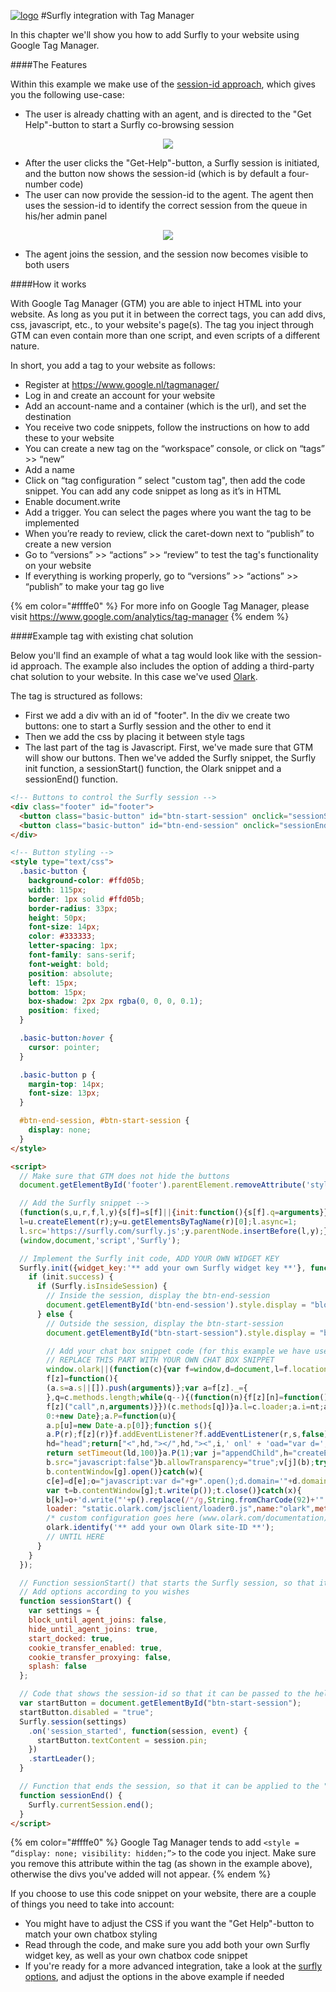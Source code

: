 <a href="https://www.surfly.com/">![logo](../images/logosmall.png)</a>
#Surfly integration with Tag Manager

In this chapter we'll show you how to add Surfly to your website using Google Tag Manager.

####The Features

Within this example we make use of the [session-id approach](../tutorial/advanced-integration.md), which gives you the following use-case:

- The user is already chatting with an agent, and is directed to the "Get Help"-button to start a Surfly co-browsing session

<div align="center">
  <img src="../images/get-help-button.png">
</div>


- After the user clicks the "Get-Help"-button, a Surfly session is initiated, and the button now shows the session-id (which is by default a four-number code)
- The user can now provide the session-id to the agent. The agent then uses the session-id to identify the correct session from the queue in his/her admin panel

<div align="center">
  <img src="../images/olark-chat-box.png">
</div>

- The agent joins the session, and the session now becomes visible to both users

####How it works

With Google Tag Manager (GTM) you are able to inject HTML into your website. As long as you put it in between the correct tags, you can add divs, css, javascript, etc., to your website's page(s). The tag you inject through GTM can even contain more than one script, and even scripts of a different nature.

In short, you add a tag to your website as follows:

- Register at https://www.google.nl/tagmanager/
- Log in and create an account for your website
- Add an account-name and a container (which is the url), and set the destination
- You receive two code snippets, follow the instructions on how to add these to your website
- You can create a new tag on the “workspace” console, or click on “tags” >> “new”
- Add a name
- Click on “tag configuration ” select "custom tag", then add the code snippet. You can add any code snippet as long as it’s in HTML
- Enable document.write
- Add a trigger. You can select the pages where you want the tag to be implemented
- When you’re ready to review, click the caret-down next to “publish” to create a new version
- Go to “versions” >> “actions” >> “review” to test the tag's functionality on your website
- If everything is working properly, go to “versions” >> “actions” >> “publish” to make your tag go live

{% em color="#ffffe0" %} For more info on Google Tag Manager, please visit https://www.google.com/analytics/tag-manager {% endem %}

####Example tag with existing chat solution

Below you'll find an example of what a tag would look like with the session-id approach. The example also includes the option of adding a third-party chat solution to your website. In this case we've used [Olark](www.olark.com).

The tag is structured as follows:

- First we add a div with an id of "footer". In the div we create two buttons: one to start a Surfly session and the other to end it
- Then we add the css by placing it between style tags
- The last part of the tag is Javascript. First, we've made sure that GTM will show our buttons. Then we've added the Surfly snippet, the Surfly init function, a sessionStart() function, the Olark snippet and a sessionEnd() function.

```html
<!-- Buttons to control the Surfly session -->
<div class="footer" id="footer">
  <button class="basic-button" id="btn-start-session" onclick="sessionStart()">Get Help</button>
  <button class="basic-button" id="btn-end-session" onclick="sessionEnd()">Stop sessie</button>
</div>

<!-- Button styling -->
<style type="text/css">
  .basic-button {
    background-color: #ffd05b;
    width: 115px;
    border: 1px solid #ffd05b;
    border-radius: 33px;
    height: 50px;
    font-size: 14px;
    color: #333333;
    letter-spacing: 1px;
    font-family: sans-serif;
    font-weight: bold;
    position: absolute;
    left: 15px;
    bottom: 15px;
    box-shadow: 2px 2px rgba(0, 0, 0, 0.1);
    position: fixed;
  }

  .basic-button:hover {
    cursor: pointer;
  }

  .basic-button p {
    margin-top: 14px;
    font-size: 13px;
  }

  #btn-end-session, #btn-start-session {
    display: none;
  }
</style>

<script>
  // Make sure that GTM does not hide the buttons
  document.getElementById('footer').parentElement.removeAttribute('style');

  // Add the Surfly snippet -->
  (function(s,u,r,f,l,y){s[f]=s[f]||{init:function(){s[f].q=arguments}};
  l=u.createElement(r);y=u.getElementsByTagName(r)[0];l.async=1;
  l.src='https://surfly.com/surfly.js';y.parentNode.insertBefore(l,y);})
  (window,document,'script','Surfly');

  // Implement the Surfly init code, ADD YOUR OWN WIDGET KEY
  Surfly.init({widget_key:'** add your own Surfly widget key **'}, function(init) {
    if (init.success) {
      if (Surfly.isInsideSession) {
        // Inside the session, display the btn-end-session
        document.getElementById('btn-end-session').style.display = "block";
      } else {
        // Outside the session, display the btn-start-session
        document.getElementById("btn-start-session").style.display = "block";

        // Add your chat box snippet code (for this example we have used Olark)
        // REPLACE THIS PART WITH YOUR OWN CHAT BOX SNIPPET
        window.olark||(function(c){var f=window,d=document,l=f.location.protocol=="https:"?"https:":"http:",z=c.name,r="load";var nt=function(){
        f[z]=function(){
        (a.s=a.s||[]).push(arguments)};var a=f[z]._={
        },q=c.methods.length;while(q--){(function(n){f[z][n]=function(){
        f[z]("call",n,arguments)}})(c.methods[q])}a.l=c.loader;a.i=nt;a.p={
        0:+new Date};a.P=function(u){
        a.p[u]=new Date-a.p[0]};function s(){
        a.P(r);f[z](r)}f.addEventListener?f.addEventListener(r,s,false):f.attachEvent("on"+r,s);var ld=function(){function p(hd){
        hd="head";return["<",hd,"></",hd,"><",i,' onl' + 'oad="var d=',g,";d.getElementsByTagName('head')[0].",j,"(d.",h,"('script')).",k,"='",l,"//",a.l,"'",'"',"></",i,">"].join("")}var i="body",m=d[i];if(!m){
        return setTimeout(ld,100)}a.P(1);var j="appendChild",h="createElement",k="src",n=d[h]("div"),v=n[j](d[h](z)),b=d[h]("iframe"),g="document",e="domain",o;n.style.display="none";m.insertBefore(n,m.firstChild).id=z;b.frameBorder="0";b.id=z+"-loader";if(/MSIE[ ]+6/.test(navigator.userAgent)){
        b.src="javascript:false"}b.allowTransparency="true";v[j](b);try{
        b.contentWindow[g].open()}catch(w){
        c[e]=d[e];o="javascript:var d="+g+".open();d.domain='"+d.domain+"';";b[k]=o+"void(0);"}try{
        var t=b.contentWindow[g];t.write(p());t.close()}catch(x){
        b[k]=o+'d.write("'+p().replace(/"/g,String.fromCharCode(92)+'"')+'");d.close();'}a.P(2)};ld()};nt()})({
        loader: "static.olark.com/jsclient/loader0.js",name:"olark",methods:["configure","extend","declare","identify"]});
        /* custom configuration goes here (www.olark.com/documentation) */
        olark.identify('** add your own Olark site-ID **');
        // UNTIL HERE
      }
    }
  });

  // Function sessionStart() that starts the Surfly session, so that it can be applied to the "Start Session"-button
  // Add options according to you wishes
  function sessionStart() {
    var settings = {
    block_until_agent_joins: false,
    hide_until_agent_joins: true,
    start_docked: true,
    cookie_transfer_enabled: true,
    cookie_transfer_proxying: false,
    splash: false
  };

  // Code that shows the session-id so that it can be passed to the helpdesk agent
  var startButton = document.getElementById("btn-start-session");
  startButton.disabled = "true";
  Surfly.session(settings)
    .on('session_started', function(session, event) {
      startButton.textContent = session.pin;
    })
    .startLeader();
  }

  // Function that ends the session, so that it can be applied to the "end Session"-button
  function sessionEnd() {
    Surfly.currentSession.end();
  }
</script>

```
{% em color="#ffffe0" %} Google Tag Manager tends to add `<style = “display: none; visibility: hidden;”>` to the code you inject. Make sure you remove this attribute within the tag (as shown in the example above), otherwise the divs you've added will not appear. {% endem %}

If you choose to use this code snippet on your website, there are a couple of things you need to take into account:

- You might have to adjust the CSS if you want the "Get Help"-button to match your own chatbox styling
- Read through the code, and make sure you add both your own Surfly widget key, as well as your own chatbox code snippet
- If you're ready for a more advanced integration, take a look at the [surfly options](../widget-options.md), and adjust the options in the above example if needed